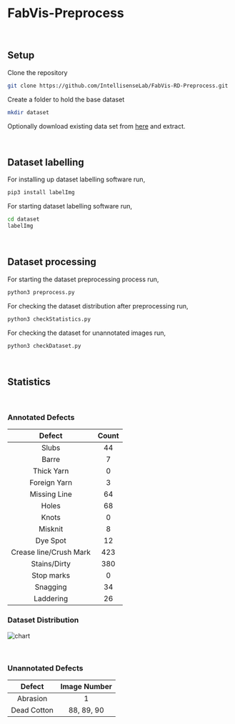 # FabVis-Preprocess
 <br>

## Setup

Clone the repository

```sh
git clone https://github.com/IntellisenseLab/FabVis-RD-Preprocess.git
```

Create a folder to hold the base dataset

```sh
mkdir dataset
```

Optionally download existing data set from [here](https://drive.google.com/drive/folders/1Dux7qifXWn168jbo7LxX8lborTtgrAGl?usp=sharing) and extract.

 <br>

## Dataset labelling

For installing up dataset labelling software run,

```sh
pip3 install labelImg
```

For starting dataset labelling software run,

```sh
cd dataset
labelImg
```

<br>

## Dataset processing

For starting the dataset preprocessing process run,

```sh
python3 preprocess.py
```

For checking the dataset distribution after preprocessing run,

```sh
python3 checkStatistics.py
```

For checking the dataset for unannotated images run,

```sh
python3 checkDataset.py
```

<br>

## Statistics

<br>

### Annotated Defects

| Defect                 | Count |
| :-------------------:  | :---: |
| Slubs                  |  44   |
| Barre                  |  7    |
| Thick Yarn             |  0    |
| Foreign Yarn           |  3    |
| Missing Line           |  64   |
| Holes                  |  68   |
| Knots                  |  0    |
| Misknit                |  8    |
| Dye Spot               |  12   |
| Crease line/Crush Mark |  423  |
| Stains/Dirty           |  380  |
| Stop marks             |  0    |
| Snagging               |  34   |
| Laddering              |  26   |

### Dataset Distribution

![chart]()

<br>

### Unannotated Defects

| Defect      | Image Number |
| :---------: |  :---------: |
| Abrasion    |   1          |
| Dead Cotton |   88, 89, 90 |
